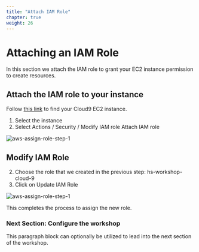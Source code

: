 ```yaml
---
title: "Attach IAM Role"
chapter: true
weight: 26
---
```


# Attaching an IAM Role

In this section we attach the IAM role to grant your EC2 instance permission to create resources.

## Attach the IAM role to your instance
Follow [this link](https://console.aws.amazon.com/ec2/v2/home?region=us-east-1#Instances:search=hs-workshop;sort=desc:launchTime) to find your Cloud9 EC2 instance.

1. Select the instance
1. Select Actions / Security / Modify IAM role Attach IAM role

![aws-assign-role-step-1](/images/aws-assign-role-1.png)

## Modify IAM Role

2. Choose the role that we created in the previous step: hs-workshop-cloud-9
2. Click on Update IAM Role

![aws-assign-role-step-1](/images/aws-assign-role-2.png)


This completes the process to assign the new role.

### Next Section: Configure the workshop
This paragraph block can optionally be utilized to lead into the next section of the workshop.
